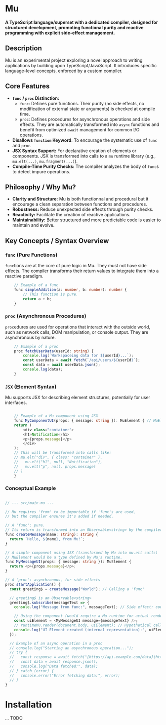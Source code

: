 # Mu

**A TypeScript language/superset with a dedicated compiler, designed for structured development, promoting functional purity and reactive programming with explicit side-effect management.**

## Description

Mu is an experimental project exploring a novel approach to writing applications by building upon TypeScript/JavaScript. It introduces specific language-level concepts, enforced by a custom compiler.


## Core Features

* **`func` / `proc` Distinction:**
    * `func`: Defines pure functions. Their purity (no side effects, no modification of external state or arguments) is checked at compile time.
    * `proc`: Defines procedures for asynchronous operations and side effects. They are automatically transformed into `async` functions and benefit from optimized `await` management for common I/O operations.
* **Disallows `function` Keyword:** To encourage the systematic use of `func` and `proc`.
* **JSX Syntax Support:** For declarative creation of elements or components. JSX is transformed into calls to a `mu` runtime library (e.g., `mu.elt(...)`, `mu.fragment(...)`).
* **Compile-Time Purity Checks:** The compiler analyzes the body of `func`s to detect impure operations.

## Philosophy / Why Mu?

* **Clarity and Structure:** Mu is both functionnal and procedural but it encourage a clean separation between functions and procedures. 
* **Robustness:** Reduce unexpected side effects through purity checks.
* **Reactivity:** Facilitate the creation of reactive applications.
* **Maintainability:** Better structured and more predictable code is easier to maintain and evolve.

## Key Concepts / Syntax Overview

### `func` (Pure Functions)

`func`tions are at the core of pure logic in Mu. They must not have side effects. The compiler transforms their return values to integrate them into a reactive paradigm.

```typescript
    // Example of a func
    func simpleAddition(a: number, b: number): number {
        // This function is pure.
        return a + b;
    }
```

### `proc` (Asynchronous Procedures)
`proc`edures are used for operations that interact with the outside world, such as network calls, DOM manipulation, or console output. They are asynchronous by nature.

```typeScript
    // Example of a proc
    proc fetchUserData(userId: string) {
        console.log(`Workspaceing data for ${userId}...`); 
        const userData = await fetch(`/api/users/${userId}`); 
        const data = await userData.json(); 
        console.log(data);
    }
```    

### `JSX` (Element Syntax)

Mu supports JSX for describing element structures, potentially for user interfaces.

```typeScript

    // Example of a Mu component using JSX
    func MyComponentUI(props: { message: string }): MuElement { // MuElement is a hypothetical type for the runtime
    return (
        <div class="container">
        <h1>Notification</h1>
        <p>{props.message}</p>
        </div>
    );
    // This will be transformed into calls like:
    // mu.elt("div", { class: "container" },
    //   mu.elt("h1", null, "Notification"),
    //   mu.elt("p", null, props.message)
    // )
    }

```

### Conceptual Example

```typeScript

// --- src/main.mu ---

// Mu requires 'from' to be importable if 'func's are used,
// but the compiler ensures it's added if needed.

// A 'func': pure.
// Its return is transformed into an Observable<string> by the compiler.
func createMessage(name: string): string {
  return `Hello, ${name}, from Mu!`;
}

// A simple component using JSX (transformed by Mu into mu.elt calls)
// MuElement would be a type defined by Mu's runtime.
func MyMessageUI(props: { message: string }): MuElement {
  return <p>{props.message}</p>;
}

// A 'proc': asynchronous, for side effects
proc startApplication() {
  const greeting$ = createMessage("World"); // Calling a 'func'

  // greeting$ is an Observable<string>
  greeting$.subscribe(messageText => {
    console.log("Message from func:", messageText); // Side effect: console output

    // Using the component (would require a Mu runtime for actual rendering)
    const uiElement = <MyMessageUI message={messageText} />;
    // runtimeMu.render(document.body, uiElement); // Hypothetical call to Mu runtime
    console.log("UI Element created (internal representation):", uiElement);
  });

  // Example of an async operation in a proc
  // console.log("Starting an asynchronous operation...");
  // try {
  //   const response = await fetch("[https://api.example.com/data](https://api.example.com/data)"); // 'await' is handled by the compiler
  //   const data = await response.json();
  //   console.log("Data fetched:", data);
  // } catch (error) {
  //   console.error("Error fetching data:", error);
  // }
}
```


# Installation

... TODO